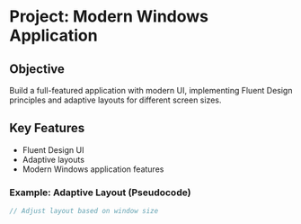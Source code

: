 # Project: Modern Windows Application

## Objective
Build a full-featured application with modern UI, implementing Fluent Design principles and adaptive layouts for different screen sizes.

## Key Features
- Fluent Design UI
- Adaptive layouts
- Modern Windows application features

### Example: Adaptive Layout (Pseudocode)
```cpp
// Adjust layout based on window size
```
